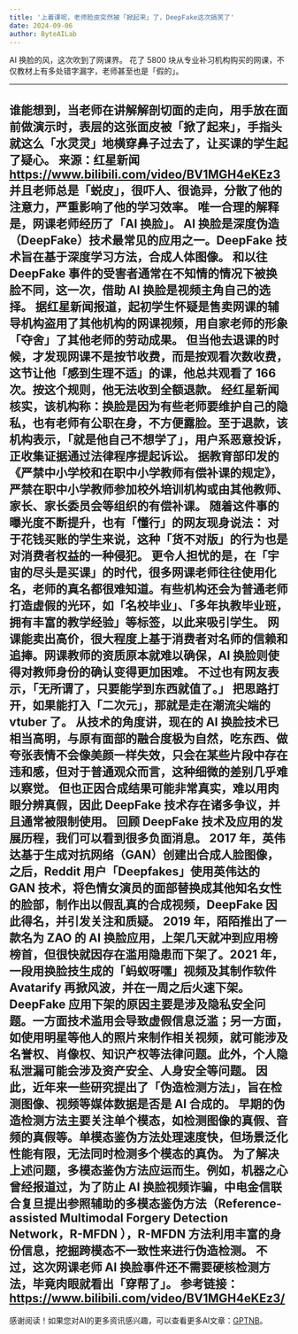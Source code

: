 ```yaml
---
title: '上着课呢，老师脸皮突然被「掀起来」了，DeepFake这次搞笑了'
date: 2024-09-06
author: ByteAILab
---
```


AI 换脸的风，这次吹到了网课界。
花了 5800 块从专业补习机构购买的网课，不仅教材上有多处错字漏字，老师甚至也是「假的」。

---

谁能想到，当老师在讲解解剖切面的走向，用手放在面前做演示时，表层的这张面皮被「掀了起来」，手指头就这么「水灵灵」地横穿鼻子过去了，让买课的学生起了疑心。
来源：红星新闻 https://www.bilibili.com/video/BV1MGH4eKEz3
并且老师总是「蜕皮」，很吓人、很诡异，分散了他的注意力，严重影响了他的学习效率。
唯一合理的解释是，网课老师经历了「AI 换脸」。
AI 换脸是深度伪造（DeepFake）技术最常见的应用之一。DeepFake 技术旨在基于深度学习方法，合成人体图像。
和以往 DeepFake 事件的受害者通常在不知情的情况下被换脸不同，这一次，借助 AI 换脸是视频主角自己的选择。
据红星新闻报道，起初学生怀疑是售卖网课的辅导机构盗用了其他机构的网课视频，用自家老师的形象「夺舍」了其他老师的劳动成果。
但当他去退课的时候，才发现网课不是按节收费，而是按观看次数收费，这节让他「感到生理不适」的课，他总共观看了 166 次。按这个规则，他无法收到全额退款。
经红星新闻核实，该机构称：换脸是因为有些老师要维护自己的隐私，也有老师有公职在身，不方便露脸。至于退款，该机构表示，「就是他自己不想学了」，用户系恶意投诉，正收集证据通过法律程序提起诉讼。
据教育部印发的《严禁中小学校和在职中小学教师有偿补课的规定》，严禁在职中小学教师参加校外培训机构或由其他教师、家长、家长委员会等组织的有偿补课。
随着这件事的曝光度不断提升，也有「懂行」的网友现身说法：
对于花钱买账的学生来说，这种「货不对版」的行为也是对消费者权益的一种侵犯。
更令人担忧的是，在「宇宙的尽头是买课」的时代，很多网课老师往往使用化名，老师的真名都很难知道。有些机构还会为普通老师打造虚假的光环，如「名校毕业」、「多年执教毕业班，拥有丰富的教学经验」等标签，以此来吸引学生。
网课能卖出高价，很大程度上基于消费者对名师的信赖和追捧。网课教师的资质原本就难以确保，AI 换脸则使得对教师身份的确认变得更加困难。
不过也有网友表示，「无所谓了，只要能学到东西就值了。」
把思路打开，如果能打入「二次元」，那就是走在潮流尖端的 vtuber 了。
从技术的角度讲，现在的 AI 换脸技术已相当高明，与原有面部的融合度极为自然，吃东西、做夸张表情不会像美颜一样失效，只会在某些片段中存在违和感，但对于普通观众而言，这种细微的差别几乎难以察觉。
但也正因合成结果可能非常真实，难以用肉眼分辨真假，因此 DeepFake 技术存在诸多争议，并且通常被限制使用。
回顾 DeepFake 技术及应用的发展历程，我们可以看到很多负面消息。
2017 年，英伟达基于生成对抗网络（GAN）创建出合成人脸图像，之后，Reddit 用户「Deepfakes」使用英伟达的 GAN 技术，将色情女演员的面部替换成其他知名女性的脸部，制作出以假乱真的合成视频，DeepFake 因此得名，并引发关注和质疑。
2019 年，陌陌推出了一款名为 ZAO 的 AI 换脸应用，上架几天就冲到应用榜榜首，但很快就因存在滥用隐患而下架了。2021 年，一段用换脸技生成的「蚂蚁呀嘿」视频及其制作软件 Avatarify 再掀风波，并在一周之后火速下架。
DeepFake 应用下架的原因主要是涉及隐私安全问题。一方面技术滥用会导致虚假信息泛滥；另一方面，如使用明星等他人的照片来制作相关视频，就可能涉及名誉权、肖像权、知识产权等法律问题。此外，个人隐私泄漏可能会涉及资产安全、人身安全等问题。
因此，近年来一些研究提出了「伪造检测方法」，旨在检测图像、视频等媒体数据是否是 AI 合成的。
早期的伪造检测方法主要关注单个模态，如检测图像的真假、音频的真假等。单模态鉴伪方法处理速度快，但场景泛化性能有限，无法同时检测多个模态的真伪。
为了解决上述问题，多模态鉴伪方法应运而生。例如，机器之心曾经报道过，为了防止 AI 换脸视频诈骗，中电金信联合复旦提出参照辅助的多模态鉴伪方法（Reference-assisted Multimodal Forgery Detection Network，R-MFDN ），R-MFDN 方法利用丰富的身份信息，挖掘跨模态不一致性来进行伪造检测。
不过，这次网课老师 AI 换脸事件还不需要硬核检测方法，毕竟肉眼就看出「穿帮了」。
参考链接：https://www.bilibili.com/video/BV1MGH4eKEz3/
---
感谢阅读！如果您对AI的更多资讯感兴趣，可以查看更多AI文章：[GPTNB](https://gptnb.com)。